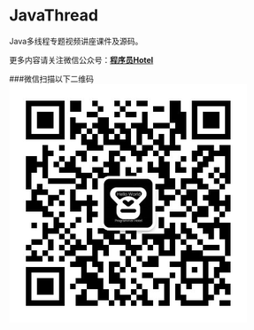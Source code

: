 # JavaThread
Java多线程专题视频讲座课件及源码。

更多内容请关注微信公众号：**[程序员Hotel](#jump_10)**

<a id="jump_10"></a>
###微信扫描以下二维码
![程序员Hotel](https://github.com/1419459573/ImgStorage/blob/master/commonality/001.png)
